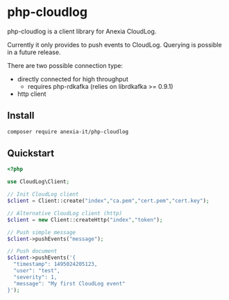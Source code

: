 php-cloudlog
===

php-cloudlog is a client library for Anexia CloudLog.

Currently it only provides to push events to CloudLog. Querying is possible in a future release.

There are two possible connection type:
- directly connected for high throughput
  - requires php-rdkafka (relies on librdkafka >= 0.9.1)
- http client


## Install

```sh
composer require anexia-it/php-cloudlog
```

## Quickstart

```php
<?php

use CloudLog\Client;

// Init CloudLog client
$client = Client::create("index","ca.pem","cert.pem","cert.key");

// Alternative CloudLog client (http)
$client = new Client::createHttp("index","token");

// Push simple message
$client->pushEvents("message");

// Push document
$client->pushEvents('{
  "timestamp": 1495024205123,
  "user": "test",
  "severity": 1,
  "message": "My first CloudLog event"
}');
```
